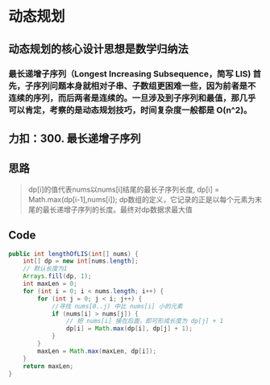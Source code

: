 # 动态规划
## 动态规划的核心设计思想是数学归纳法
### 最长递增子序列（Longest Increasing Subsequence，简写 LIS) 首先，子序列问题本身就相对子串、子数组更困难一些，因为前者是不连续的序列，而后两者是连续的。一旦涉及到子序列和最值，那几乎可以肯定，考察的是动态规划技巧，时间复杂度一般都是 O(n^2)。

## 力扣：300. 最长递增子序列 

## 思路
> dp[i]的值代表nums以nums[i]结尾的最长子序列长度, dp[i] = Math.max(dp[i-1],nums[i]); dp数组的定义，它记录的正是以每个元素为末尾的最长递增子序列的长度。最终对dp数据求最大值

## Code   
``` Java []
public int lengthOfLIS(int[] nums) {
    int[] dp = new int[nums.length];
    // 默认长度为1
    Arrays.fill(dp, 1);
    int maxLen = 0;
    for (int i = 0; i < nums.length; i++) {
        for (int j = 0; j < i; j++) {
            //寻找 nums[0..j) 中比 nums[i] 小的元素
            if (nums[i] > nums[j]) {
                // 把 nums[i] 接在后面，即可形成长度为 dp[j] + 1
                dp[i] = Math.max(dp[i], dp[j] + 1);
            }
        }
        maxLen = Math.max(maxLen, dp[i]);
    }
    return maxLen;
}
```

